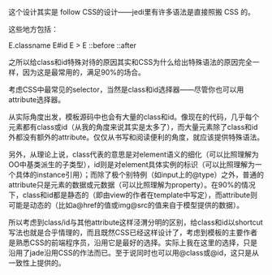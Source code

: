 这个设计其实是 follow CSS的设计——jedi里有许多语法是直接照搬 CSS 的。

这些地方包括：

E.classname
E#id
E > E
::before
::after

之所以给class和id特殊对待的原因其实和CSS为什么给出特殊语法的原因完全一样，因为这是最常用的，满足90%的场合。

考虑CSS中最常见的selector，当然是class和id选择器——尽管你也可以用attribute选择器。

从实际角度出发，模板源码中也会有大量的class和id。像现在的代码，几乎每个元素都有class或id（从我的角度来说其实是太多了），而大量元素除了class和id外都没有额外的attribute。仅仅从书写和阅读便利的角度，就应该提供特殊语法。

另外，从理论上说，class代表的意思是对element语义的细化（可以比照理解为OO中基类派生的子类型），id则是对element具体实例的标识（可以比照理解为一个具体的instance引用）；而除了极个别特例（如input上的@type）之外，普通的attribute只是元素的数据或元数据（可以比照理解为property）。在90%的情况下，class和id都是静态的（即由view的作者在template中写定），而attribute则可能是动态的（比如a@href的值或img@src的值来自于模型提供的数据）。

所以考虑到class/id与其他attribute这样泾渭分明的区别，给class和id以shortcut写法也就是合乎情理的，而且既然CSS已经这样设计了，考虑到模板的主要作者是熟悉CSS的前端程序员，沿用它是最好的选择。实际上我在这里的选择，只是沿用了jade沿用CSS的作法而已。至于说同时也可以用@class或@id，这只是从一致性上提供的。
